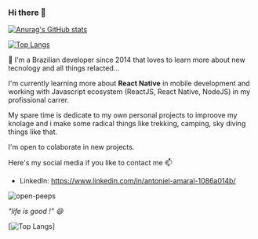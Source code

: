 ### Hi there 👋

[![Anurag's GitHub stats](https://github-readme-stats.vercel.app/api?username=TonnyRogers&count_private=true&show_icons=true&include_all_commits=true)](https://github.com/anuraghazra/github-readme-stats)

[![Top Langs](https://github-readme-stats.vercel.app/api/top-langs/?username=TonnyRogers&layout=compact)](https://github.com/anuraghazra/github-readme-stats)

💬 I'm a Brazilian developer since 2014 that loves to learn more about new tecnology and all things relacted...

I'm currently learning more about **React Native** in mobile development and working with Javascript ecosystem 
(ReactJS, React Native, NodeJS) in my profissional carrer.

My spare time is dedicate to my own personal projects to improove my knolage and i make some radical things
like trekking, camping, sky diving things like that.

I'm open to colaborate in new projects.

Here's my social media if you like to contact me 📫

- LinkedIn: https://www.linkedin.com/in/antoniel-amaral-1086a014b/

![open-peeps](https://user-images.githubusercontent.com/37991230/89344431-416a5d80-d67c-11ea-9d79-afcd9ed10e08.png)

*"life is good !" 😄*

[![Top Langs]((https://mars.nasa.gov/layout/embed/send-your-name/future/certificate/?cn=299242425432))]

<!--
**TonnyRogers/TonnyRogers** is a ✨ _special_ ✨ repository because its `README.md` (this file) appears on your GitHub profile.

Here are some ideas to get you started:

- 🔭 I’m currently working on ...
- 🌱 I’m currently learning ...
- 👯 I’m looking to collaborate on ...
- 🤔 I’m looking for help with ...
- 💬 Ask me about ...
- 📫 How to reach me: ...
- 😄 Pronouns: ...
- ⚡ Fun fact: ...
-->
